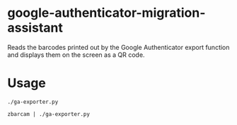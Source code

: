 # google-authenticator-migration-assistant

 Reads the barcodes printed out by the Google Authenticator export function and displays them on the screen as a QR code.

 # Usage

`./ga-exporter.py`

`zbarcam | ./ga-exporter.py`
